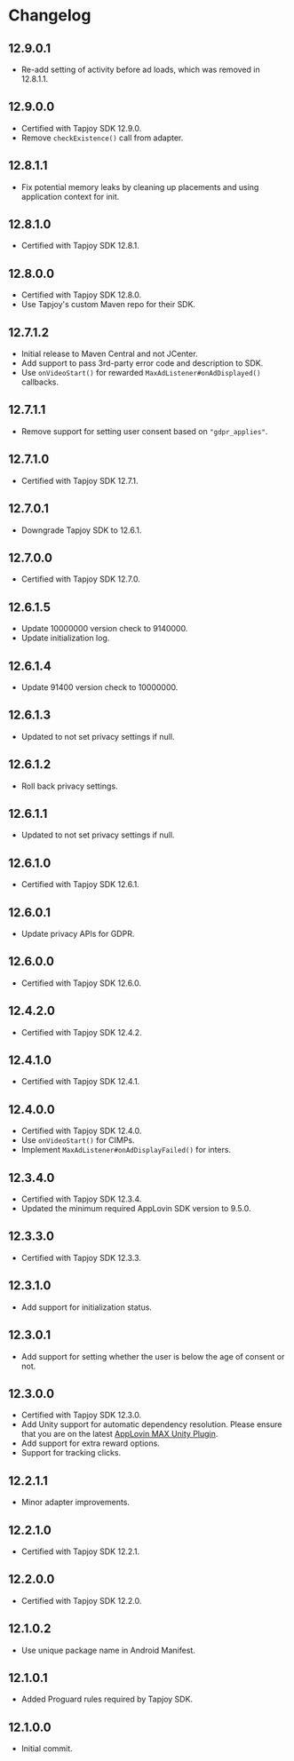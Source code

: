 # Changelog

## 12.9.0.1
* Re-add setting of activity before ad loads, which was removed in 12.8.1.1.

## 12.9.0.0
* Certified with Tapjoy SDK 12.9.0.
* Remove `checkExistence()` call from adapter.

## 12.8.1.1
* Fix potential memory leaks by cleaning up placements and using application context for init.

## 12.8.1.0
* Certified with Tapjoy SDK 12.8.1.

## 12.8.0.0
* Certified with Tapjoy SDK 12.8.0.
* Use Tapjoy's custom Maven repo for their SDK.

## 12.7.1.2
* Initial release to Maven Central and not JCenter.
* Add support to pass 3rd-party error code and description to SDK.
* Use `onVideoStart()` for rewarded `MaxAdListener#onAdDisplayed()` callbacks.

## 12.7.1.1
* Remove support for setting user consent based on `"gdpr_applies"`.

## 12.7.1.0
* Certified with Tapjoy SDK 12.7.1.

## 12.7.0.1
* Downgrade Tapjoy SDK to 12.6.1.

## 12.7.0.0
* Certified with Tapjoy SDK 12.7.0.

## 12.6.1.5
* Update 10000000 version check to 9140000.
* Update initialization log.

## 12.6.1.4
* Update 91400 version check to 10000000.

## 12.6.1.3
* Updated to not set privacy settings if null.

## 12.6.1.2
* Roll back privacy settings.

## 12.6.1.1
* Updated to not set privacy settings if null.

## 12.6.1.0
* Certified with Tapjoy SDK 12.6.1.

## 12.6.0.1
* Update privacy APIs for GDPR.

## 12.6.0.0
* Certified with Tapjoy SDK 12.6.0.

## 12.4.2.0
* Certified with Tapjoy SDK 12.4.2.

## 12.4.1.0
* Certified with Tapjoy SDK 12.4.1.

## 12.4.0.0
* Certified with Tapjoy SDK 12.4.0.
* Use `onVideoStart()` for CIMPs.
* Implement `MaxAdListener#onAdDisplayFailed()` for inters.

## 12.3.4.0
* Certified with Tapjoy SDK 12.3.4.
* Updated the minimum required AppLovin SDK version to 9.5.0.

## 12.3.3.0
* Certified with Tapjoy SDK 12.3.3.

## 12.3.1.0
* Add support for initialization status.

## 12.3.0.1
* Add support for setting whether the user is below the age of consent or not.

## 12.3.0.0
* Certified with Tapjoy SDK 12.3.0.
* Add Unity support for automatic dependency resolution. Please ensure that you are on the latest [AppLovin MAX Unity Plugin](https://bintray.com/applovin/Unity/applovin-max-unity-plugin).
* Add support for extra reward options.
* Support for tracking clicks.

## 12.2.1.1
* Minor adapter improvements.

## 12.2.1.0
* Certified with Tapjoy SDK 12.2.1.

## 12.2.0.0
* Certified with Tapjoy SDK 12.2.0.

## 12.1.0.2
* Use unique package name in Android Manifest.

## 12.1.0.1
* Added Proguard rules required by Tapjoy SDK.

## 12.1.0.0
* Initial commit.
